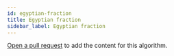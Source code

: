 ```yaml
---
id: egyptian-fraction
title: Egyptian fraction
sidebar_label: Egyptian fraction
---
```


[Open a pull request](https://github.com/AllAlgorithms/algorithms/tree/master/docs/egyptian-fraction.md) to add the content for this algorithm.